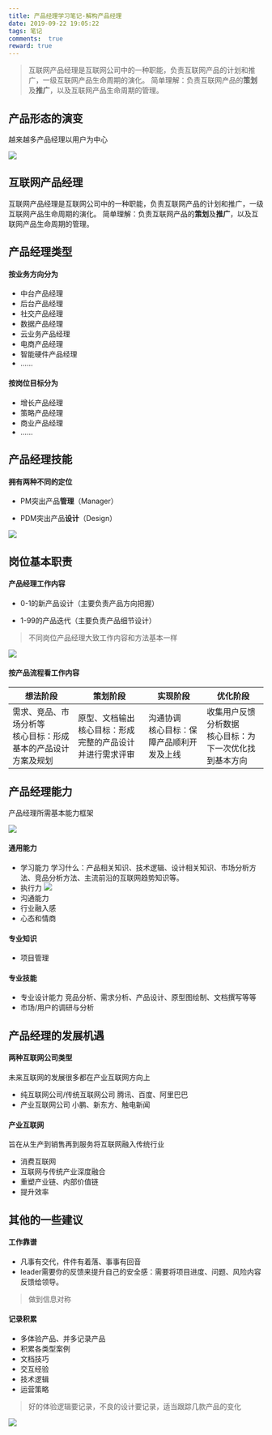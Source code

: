 ```yaml
---
title: 产品经理学习笔记-解构产品经理
date: 2019-09-22 19:05:22
tags: 笔记
comments:  true
reward: true
---
```

> 互联网产品经理是互联网公司中的一种职能，负责互联网产品的计划和推广，一级互联网产品生命周期的演化。
> 简单理解：负责互联网产品的**策划**及**推广**，以及互联网产品生命周期的管理。

<!-- more -->

## 产品形态的演变

越来越多产品经理以用户为中心

![](/assets/img/jgcpjl-1.jpg)

## 互联网产品经理

互联网产品经理是互联网公司中的一种职能，负责互联网产品的计划和推广，一级互联网产品生命周期的演化。
简单理解：负责互联网产品的**策划**及**推广**，以及互联网产品生命周期的管理。

## 产品经理类型

#### 按业务方向分为

- 中台产品经理
- 后台产品经理
- 社交产品经理
- 数据产品经理
- 云业务产品经理
- 电商产品经理
- 智能硬件产品经理
- ……

#### 按岗位目标分为

- 增长产品经理
- 策略产品经理
- 商业产品经理
- ……

## 产品经理技能

#### 拥有两种不同的定位

- PM突出产品**管理**（Manager）

- PDM突出产品**设计**（Design）

![](/assets/img/jgcpjl-2.jpg)

## 岗位基本职责

#### 产品经理工作内容

- 0-1的新产品设计（主要负责产品方向把握）

- 1-99的产品迭代（主要负责产品细节设计）

> 不同岗位产品经理大致工作内容和方法基本一样

![](/assets/img/jgcpjl-3.jpg)

#### 按产品流程看工作内容

| 想法阶段 | 策划阶段 | 实现阶段 | 优化阶段 |
| ------------------------------------------------------------ | ------------------------------------------------------------ | --------------------------------------------- | ----------------------------------------------------------- |
| 需求、竞品、市场分析等<br/>核心目标：形成基本的产品设计方案及规划 | 原型、文档输出<br/>核心目标：形成完整的产品设计并进行需求评审 | 沟通协调<br/>核心目标：保障产品顺利开发及上线 | 收集用户反馈分析数据<br/>核心目标：为下一次优化找到基本方向 |

## 产品经理能力

产品经理所需基本能力框架

![](/assets/img/jgcpjl-4.jpg)

#### 通用能力

- 学习能力
  学习什么：产品相关知识、技术逻辑、设计相关知识、市场分析方法、竞品分析方法、主流前沿的互联网趋势知识等。
- 执行力
  ![](/assets/img/jgcpjl-5.jpg)
- 沟通能力
- 行业融入感
- 心态和情商

#### 专业知识

- 项目管理

#### 专业技能

- 专业设计能力
  竞品分析、需求分析、产品设计、原型图绘制、文档撰写等等
- 市场/用户的调研与分析

## 产品经理的发展机遇

#### 两种互联网公司类型

未来互联网的发展很多都在产业互联网方向上

- 纯互联网公司/传统互联网公司
  腾讯、百度、阿里巴巴
- 产业互联网公司
  小鹏、新东方、触电新闻

#### 产业互联网

旨在从生产到销售再到服务将互联网融入传统行业

- 消费互联网
- 互联网与传统产业深度融合
- 重塑产业链、内部价值链
- 提升效率

## 其他的一些建议

#### 工作靠谱

- 凡事有交代，件件有着落、事事有回音
- leader需要你的反馈来提升自己的安全感：需要将项目进度、问题、风险内容反馈给领导。

> 做到信息对称

#### 记录积累

- 多体验产品、并多记录产品
- 积累各类型案例
- 文档技巧
- 交互经验
- 技术逻辑
- 运营策略

> 好的体验逻辑要记录，不良的设计要记录，适当跟踪几款产品的变化

![](/assets/img/jgcpjl.jpg)